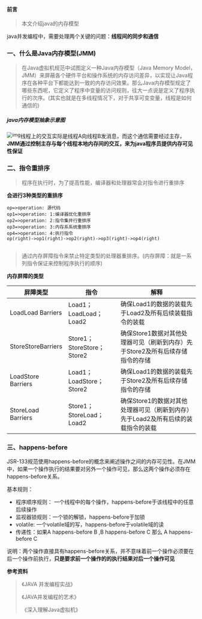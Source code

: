 #### 前言

> 本文介绍java的内存模型

java并发编程中，需要处理两个关键的问题：**线程间的同步和通信**

### 一、什么是Java内存模型(JMM)

> 在Java虚拟机规范中试图定义一种Java内存模型（Java Memory Model，JMM）来屏蔽各个硬件平台和操作系统的内存访问差异，以实现让Java程序在各种平台下都能达到一致的内存访问效果。那么Java内存模型规定了哪些东西呢，它定义了程序中变量的访问规则，往大一点说是定义了程序执行的次序。(其实也就是在多线程情况下，对于共享可变变量，线程是如何通信的)

##### java内存模型抽象示意图

<img src="https://gitee.com/liuzihao169/pic/raw/master/image/u=1922817491,1067718694&fm=26&gp=0.jpg" alt="img" style="zoom:90%;float:left" />

线程上的交互实际是线程A向线程B发消息，而这个通信需要经过主存，**JMM通过控制主存与每个线程本地内存间的交互，来为java程序员提供内存可见性保证**

### 二、指令重排序

> 程序在执行时，为了提高性能，编译器和处理器常会对指令进行重排序

**会进行3种类型的重排序**

```flow
op=>operation: 源代码
op1=>operation: 1:编译器优化重排序
op2=>operation: 2:指令集并行重排序
op3=>operation: 3:内存系系统重排序
op4=>operation: 4:执行指令
op(right)->op1(right)->op2(right)->op3(right)->op4(right)


```

> 通过内存屏障指令来禁止特定类型的处理器重排序。(内存屏障：就是一系列指令保证来控制程序执行的顺序)

**内存屏障的类型**

| 屏障类型           | 指令                       | 解释                                                         |
| ------------------ | -------------------------- | ------------------------------------------------------------ |
| LoadLoad Barriers  | Load1；LoadLoad；Load2     | 确保Load1的数据的装载先于Load2及所有后续装载指令的装载       |
| StoreStoreBarriers | Store1；StoreStore；Store2 | 确保Store1数据对其他处理器可见（刷新到内存）先于Store2及所有后续存储指令的存储 |
| LoadStore Barriers | Load1；LoadStore；Store2   | 确保Load1的数据的装载先于Store2及所有后续存储指令的存储      |
| StoreLoad Barriers | Store1；StoreLoad；Load2   | 确保Store1的数据对其他处理器可见（刷新到内存）先于Load2及所有后续的装载指令的装载 |

### 三、happens-before

JSR-133规范使用happens-before的概念来阐述操作之间的内存可见性。在JMM中，如果一个操作执行的结果要对另外一个操作可见，那么这两个操作必须存在happens-before关系。

基本规则：

- 程序顺序规则： 一个线程中的每个操作，happens-before于该线程中的任意后续操作
- 监视器锁规则：一个锁的解锁，happens-before于加锁
- volatile:  一个volatile域的写，happens-before于volatile域的读
- 传递性：如果A happens-before B ,B happens-before C 那么 A happens-before C

说明：两个操作直接具有happens-before关系，并不意味着前一个操作必须要在后一个操作前执行，**只是要求前一个操作的的执行结果对后一个操作可见**

**参考资料**

> 《JAVA 并发编程实战》
>
> 《JAVA并发编程的艺术》
>
> 《深入理解Java虚拟机》

